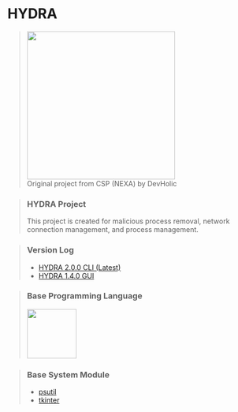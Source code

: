 # HYDRA
> <img src="HYDRA.png" style="width: 300px;"/><br>
> Original project from CSP (NEXA) by DevHolic

> ### HYDRA Project
> This project is created for malicious process removal, network connection management, and process management.

> ### Version Log
> - [HYDRA 2.0.0 CLI (Latest)](https://github.com/DevHolicOffical/HYDRA/tree/main/HYDRA%202.0.0)
> - [HYDRA 1.4.0 GUI](https://github.com/DevHolicOffical/HYDRA/tree/main/HYDRA%201.4.0)

> ### Base Programming Language
> <img src="https://upload.wikimedia.org/wikipedia/commons/thumb/c/c3/Python-logo-notext.svg/800px-Python-logo-notext.svg.png" style="width: 100px;"/>

> ### Base System Module
> - [psutil](https://pypi.org/project/psutil/)
> - [tkinter](https://docs.python.org/3/library/tkinter.html)
